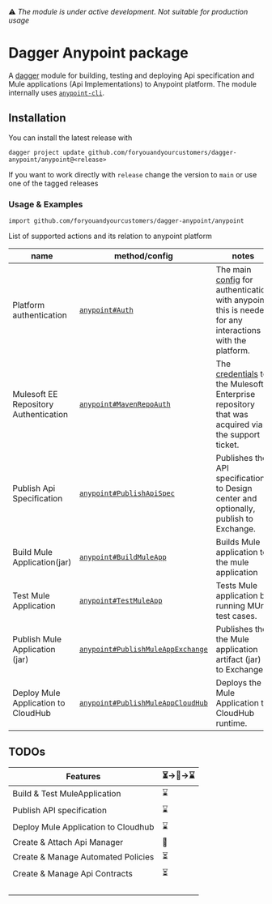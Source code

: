 ⚠️ _The module is under active development. Not suitable for production usage_ 
# Dagger Anypoint package

A [dagger](https://dagger.io/) module for building, testing and deploying Api specification and Mule applications (Api Implementations) to Anypoint platform. The module internally uses [`anypoint-cli`](https://docs.mulesoft.com/anypoint-cli/3.x). 


## Installation
You can install the latest release with

```shell
dagger project update github.com/foryouandyourcustomers/dagger-anypoint/anypoint@<release>
```
If you want to work directly with `release` change the version to `main` or use one of the tagged releases 

### Usage & Examples

```shell
import github.com/foryouandyourcustomers/dagger-anypoint/anypoint
```

List of supported actions and its relation to anypoint platform

| name                                  | method/config                                                                                                                      | notes                                                                                                                                                                                                                     |
|---------------------------------------|------------------------------------------------------------------------------------------------------------------------------------|---------------------------------------------------------------------------------------------------------------------------------------------------------------------------------------------------------------------------|
| Platform authentication               | [`anypoint#Auth`](https://github.com/foryouandyourcustomers/dagger-anypoint/blob/main/anypoint/cli.cue#L10)                        | The main [config](https://github.com/foryouandyourcustomers/dagger-anypoint/blob/main/anypoint/cli.cue#L10) for authentication with anypoint, this is needed for any interactions with the platform.                      |
| Mulesoft EE Repository Authentication | [`anypoint#MavenRepoAuth`](https://github.com/foryouandyourcustomers/dagger-anypoint/blob/main/anypoint/apiImpl.cue#L13)           | The [credentials](https://docs.mulesoft.com/mule-runtime/latest/maven-reference#configure-maven-to-access-mulesoft-enterprise-repository) to the Mulesoft Enterprise repository that was acquired via the support ticket. |
| Publish Api Specification             | [`anypoint#PublishApiSpec`](https://github.com/foryouandyourcustomers/dagger-anypoint/blob/main/anypoint/apispec.cue#L8)           | Publishes the API specification to Design center and optionally, publish to Exchange.                                                                                                                                     |
| Build Mule Application(jar)           | [`anypoint#BuildMuleApp`](https://github.com/foryouandyourcustomers/dagger-anypoint/blob/main/anypoint/apiImpl.cue#L52)            | Builds Mule application to the mule application                                                                                                                                                                           |
| Test Mule Application                 | [`anypoint#TestMuleApp`](https://github.com/foryouandyourcustomers/dagger-anypoint/blob/main/anypoint/apiImpl.cue#L117)            | Tests Mule application by running MUnit test cases.                                                                                                                                                                       |
| Publish Mule Application (jar)        | [`anypoint#PublishMuleAppExchange`](https://github.com/foryouandyourcustomers/dagger-anypoint/blob/main/anypoint/apiImpl.cue#L20)  | Publishes the the Mule application artifact (jar) to Exchange                                                                                                                                                             |
| Deploy Mule Application to CloudHub   | [`anypoint#PublishMuleAppCloudHub`](https://github.com/foryouandyourcustomers/dagger-anypoint/blob/main/anypoint/cloudhub.cue#L11) | Deploys the Mule Application to CloudHub runtime.                                                                                                                                                                         |

## TODOs

| Features                            | ⏳->🔄->⌛ |
|-------------------------------------|----------|
| Build & Test MuleApplication        | ⌛        |
| Publish API specification           | ⌛        |
| Deploy Mule Application to Cloudhub | ⌛        |
| Create & Attach Api Manager         | 🔄       |
| Create & Manage Automated Policies  | ⏳        |
| Create & Manage Api Contracts       | ⏳        |
|                                     |          |
|                                     |          |
|                                     |          |
|                                     |          |


